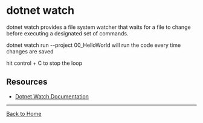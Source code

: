 # dotnet watch

dotnet watch provides a file system watcher that waits for a file to change before executing a designated set of commands.

dotnet watch run --project 00_HelloWorld will run the code every time changes are saved

hit control + C to stop the loop

## Resources

- [Dotnet Watch Documentation](https://docs.microsoft.com/en-us/dotnet/core/whats-new/dotnet-core-2-1)


---

[Back to Home](../README.md)